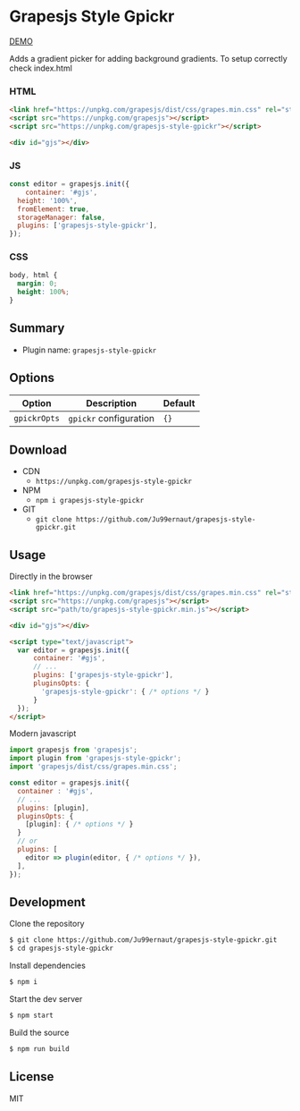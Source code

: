 # Grapesjs Style Gpickr

[DEMO](https://blocomposer.app)

Adds a gradient picker for adding background gradients. To setup correctly check index.html

### HTML
```html
<link href="https://unpkg.com/grapesjs/dist/css/grapes.min.css" rel="stylesheet">
<script src="https://unpkg.com/grapesjs"></script>
<script src="https://unpkg.com/grapesjs-style-gpickr"></script>

<div id="gjs"></div>
```

### JS
```js
const editor = grapesjs.init({
	container: '#gjs',
  height: '100%',
  fromElement: true,
  storageManager: false,
  plugins: ['grapesjs-style-gpickr'],
});
```

### CSS
```css
body, html {
  margin: 0;
  height: 100%;
}
```


## Summary

* Plugin name: `grapesjs-style-gpickr`



## Options

| Option | Description | Default |
|-|-|-
| `gpickrOpts` | `gpickr` configuration | `{}` |



## Download

* CDN
  * `https://unpkg.com/grapesjs-style-gpickr`
* NPM
  * `npm i grapesjs-style-gpickr`
* GIT
  * `git clone https://github.com/Ju99ernaut/grapesjs-style-gpickr.git`



## Usage

Directly in the browser
```html
<link href="https://unpkg.com/grapesjs/dist/css/grapes.min.css" rel="stylesheet"/>
<script src="https://unpkg.com/grapesjs"></script>
<script src="path/to/grapesjs-style-gpickr.min.js"></script>

<div id="gjs"></div>

<script type="text/javascript">
  var editor = grapesjs.init({
      container: '#gjs',
      // ...
      plugins: ['grapesjs-style-gpickr'],
      pluginsOpts: {
        'grapesjs-style-gpickr': { /* options */ }
      }
  });
</script>
```

Modern javascript
```js
import grapesjs from 'grapesjs';
import plugin from 'grapesjs-style-gpickr';
import 'grapesjs/dist/css/grapes.min.css';

const editor = grapesjs.init({
  container : '#gjs',
  // ...
  plugins: [plugin],
  pluginsOpts: {
    [plugin]: { /* options */ }
  }
  // or
  plugins: [
    editor => plugin(editor, { /* options */ }),
  ],
});
```



## Development

Clone the repository

```sh
$ git clone https://github.com/Ju99ernaut/grapesjs-style-gpickr.git
$ cd grapesjs-style-gpickr
```

Install dependencies

```sh
$ npm i
```

Start the dev server

```sh
$ npm start
```

Build the source

```sh
$ npm run build
```



## License

MIT
